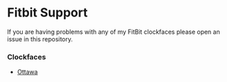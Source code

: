 # Fitbit Support

If you are having problems with any of my FitBit clockfaces please open an issue in this repository.

### Clockfaces

- [Ottawa](https://gallery.fitbit.com/details/6b859256-56b7-4fdc-9d93-7d9dbbf0ae0b)
